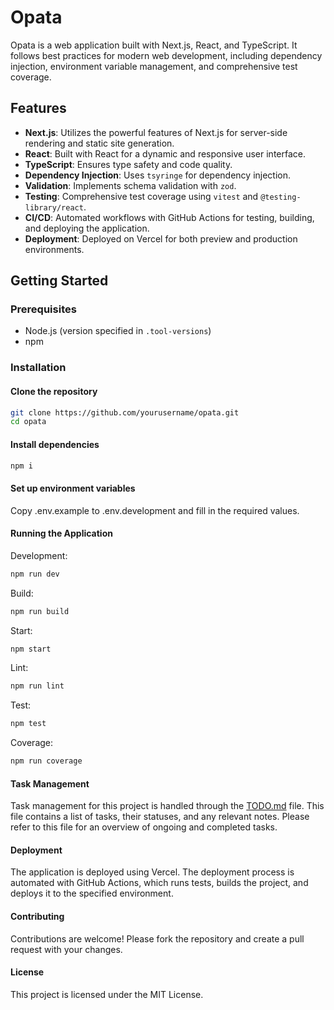 # Opata

Opata is a web application built with Next.js, React, and TypeScript. It follows best practices for modern web development, including dependency injection, environment variable management, and comprehensive test coverage.

## Features

- **Next.js**: Utilizes the powerful features of Next.js for server-side rendering and static site generation.
- **React**: Built with React for a dynamic and responsive user interface.
- **TypeScript**: Ensures type safety and code quality.
- **Dependency Injection**: Uses `tsyringe` for dependency injection.
- **Validation**: Implements schema validation with `zod`.
- **Testing**: Comprehensive test coverage using `vitest` and `@testing-library/react`.
- **CI/CD**: Automated workflows with GitHub Actions for testing, building, and deploying the application.
- **Deployment**: Deployed on Vercel for both preview and production environments.

## Getting Started

### Prerequisites

- Node.js (version specified in `.tool-versions`)
- npm

### Installation

#### Clone the repository

```sh
git clone https://github.com/yourusername/opata.git
cd opata
```

#### Install dependencies

```bash
npm i
```

#### Set up environment variables

Copy .env.example to .env.development and fill in the required values.

#### Running the Application

Development:

```bash
npm run dev
```

Build:

```bash
npm run build
```

Start:

```bash
npm start
```

Lint:

```bash
npm run lint
```

Test:

```bash
npm test
```

Coverage:

```bash
npm run coverage
```

#### Task Management

Task management for this project is handled through the [TODO.md](TODO.md) file. This file contains a list of tasks, their statuses, and any relevant notes. Please refer to this file for an overview of ongoing and completed tasks.

#### Deployment

The application is deployed using Vercel. The deployment process is automated with GitHub Actions, which runs tests, builds the project, and deploys it to the specified environment.

#### Contributing

Contributions are welcome! Please fork the repository and create a pull request with your changes.

#### License

This project is licensed under the MIT License.
